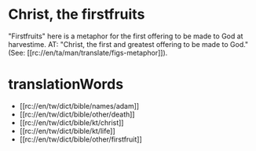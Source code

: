 # Christ, the firstfruits

"Firstfruits" here is a metaphor for the first offering to be made to God at harvestime. AT: "Christ, the first and greatest offering to be made to God."  (See: [[rc://en/ta/man/translate/figs-metaphor]]).

# translationWords

* [[rc://en/tw/dict/bible/names/adam]]
* [[rc://en/tw/dict/bible/other/death]]
* [[rc://en/tw/dict/bible/kt/christ]]
* [[rc://en/tw/dict/bible/kt/life]]
* [[rc://en/tw/dict/bible/other/firstfruit]]